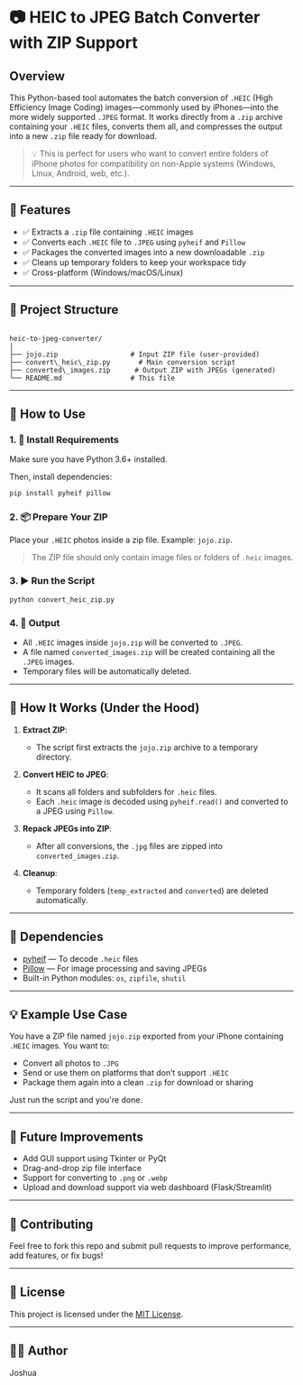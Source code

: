 # 📷 HEIC to JPEG Batch Converter with ZIP Support

## Overview

This Python-based tool automates the batch conversion of `.HEIC` (High Efficiency Image Coding) images—commonly used by iPhones—into the more widely supported `.JPEG` format. It works directly from a `.zip` archive containing your `.HEIC` files, converts them all, and compresses the output into a new `.zip` file ready for download.

> 💡 This is perfect for users who want to convert entire folders of iPhone photos for compatibility on non-Apple systems (Windows, Linux, Android, web, etc.).

---

## 🔧 Features

- ✅ Extracts a `.zip` file containing `.HEIC` images
- ✅ Converts each `.HEIC` file to `.JPEG` using `pyheif` and `Pillow`
- ✅ Packages the converted images into a new downloadable `.zip`
- ✅ Cleans up temporary folders to keep your workspace tidy
- ✅ Cross-platform (Windows/macOS/Linux)

---

## 📁 Project Structure

```

heic-to-jpeg-converter/
│
├── jojo.zip                  # Input ZIP file (user-provided)
├── convert\_heic\_zip.py       # Main conversion script
├── converted\_images.zip      # Output ZIP with JPEGs (generated)
└── README.md                 # This file

````

---

## 🚀 How to Use

### 1. 🔧 Install Requirements

Make sure you have Python 3.6+ installed.

Then, install dependencies:
```bash
pip install pyheif pillow
````

### 2. 📦 Prepare Your ZIP

Place your `.HEIC` photos inside a zip file. Example: `jojo.zip`.

> The ZIP file should only contain image files or folders of `.heic` images.

### 3. ▶️ Run the Script

```bash
python convert_heic_zip.py
```

### 4. 📁 Output

* All `.HEIC` images inside `jojo.zip` will be converted to `.JPEG`.
* A file named `converted_images.zip` will be created containing all the `.JPEG` images.
* Temporary files will be automatically deleted.

---

## 🧠 How It Works (Under the Hood)

1. **Extract ZIP**:

   * The script first extracts the `jojo.zip` archive to a temporary directory.

2. **Convert HEIC to JPEG**:

   * It scans all folders and subfolders for `.heic` files.
   * Each `.heic` image is decoded using `pyheif.read()` and converted to a JPEG using `Pillow`.

3. **Repack JPEGs into ZIP**:

   * After all conversions, the `.jpg` files are zipped into `converted_images.zip`.

4. **Cleanup**:

   * Temporary folders (`temp_extracted` and `converted`) are deleted automatically.

---

## 🔐 Dependencies

* [pyheif](https://pypi.org/project/pyheif/) — To decode `.heic` files
* [Pillow](https://pypi.org/project/Pillow/) — For image processing and saving JPEGs
* Built-in Python modules: `os`, `zipfile`, `shutil`

---

## 💡 Example Use Case

You have a ZIP file named `jojo.zip` exported from your iPhone containing `.HEIC` images. You want to:

* Convert all photos to `.JPG`
* Send or use them on platforms that don’t support `.HEIC`
* Package them again into a clean `.zip` for download or sharing

Just run the script and you're done.

---

## 🧪 Future Improvements

* Add GUI support using Tkinter or PyQt
* Drag-and-drop zip file interface
* Support for converting to `.png` or `.webp`
* Upload and download support via web dashboard (Flask/Streamlit)

---

## 🤝 Contributing

Feel free to fork this repo and submit pull requests to improve performance, add features, or fix bugs!

---

## 📜 License

This project is licensed under the [MIT License](LICENSE).

---

## 🙋‍♂️ Author

Joshua
